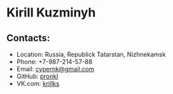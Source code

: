 # Kirill Kuzminyh

## Contacts:

- Location: Russia, Republick Tatarstan, Nizhnekamsk
- Phone: +7-987-214-57-88
- Email: cypernk@gmail.com
- GitHub: [pronkl](https://github.com/pronkl)
- VK.com: [krillks](https://vk.com/krillks)
